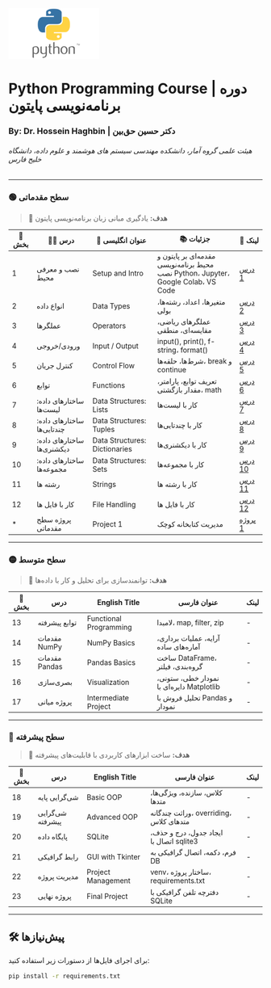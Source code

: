 <img src="images/Python-logo.png" alt="Python Course" width="180" height="100">

# Python Programming Course | دوره برنامه‌نویسی پایتون

### By: Dr. Hossein Haghbin | دکتر حسین حق‌بین 

###### هیئت علمی گروه آمار، دانشکده مهندسی سیستم های هوشمند و علوم داده، دانشگاه خلیج فارس

---

### 🟢 سطح مقدماتی
> 🎯 **هدف:** یادگیری مبانی زبان برنامه‌نویسی پایتون


| 🔢 بخش | 🧑‍🏫 درس | 📝 عنوان انگلیسی | 📚 جزئیات | 🔗 لینک |
|-------|---------|------------------|----------------|----------------|
| 1 | نصب و معرفی محیط | Setup and Intro | مقدمه‌ای بر پایتون و محیط برنامه‌نویسی<br/>نصب Python، Jupyter، Google Colab، VS Code |[درس 1](https://github.com/haghbinh/Python-Course/blob/master/Notebooks/sec1_setup_intro.ipynb)|
| 2 | انواع داده | Data Types | متغیرها، اعداد، رشته‌ها، بولی|[درس 2](https://github.com/haghbinh/Python-Course/blob/master/Notebooks/sec2_Data_Types.ipynb)|
| 3 | عملگرها | Operators | عملگرهای ریاضی، مقایسه‌ای، منطقی | [درس 3](https://github.com/haghbinh/Python-Course/blob/master/Notebooks/sec3_operators.ipynb) |
| 4 | ورودی/خروجی | Input / Output | input(), print(), f-string، format() | [درس 4](https://github.com/haghbinh/Python-Course/blob/master/Notebooks/sec4_input_output.ipynb)  |
| 5 | کنترل جریان | Control Flow | شرط‌ها، حلقه‌ها، break و continue | [درس 5](https://github.com/haghbinh/Python-Course/blob/master/Notebooks/sec5_Control_Flow.ipynb)  |
| 6 | توابع | Functions | تعریف توابع، پارامتر، مقدار بازگشتی، math | [درس 6](https://github.com/haghbinh/Python-Course/blob/master/Notebooks/sec6_Functions.ipynb)  |
| 7 |  ساختارهای داده: لیست‌ها | Data Structures: Lists | کار با لیست‌ها | [درس 7](https://github.com/haghbinh/Python-Course/blob/master/Notebooks/sec7_Data_Structures_list.ipynb)  |
| 8 |  ساختارهای داده: چندتایی‌ها | Data Structures: Tuples | کار با چندتایی‌ها | [درس 8](https://github.com/haghbinh/Python-Course/blob/master/Notebooks/sec8_Data_Structures_tuples.ipynb)  |
| 9 |  ساختارهای داده: دیکشنری‌ها | Data Structures: Dictionaries | کار با دیکشنری‌ها | [درس 9](https://github.com/haghbinh/Python-Course/blob/master/Notebooks/sec9_Data_Structures_Dictionaries.ipynb)  |
| 10 |  ساختارهای داده: مجموعه‌ها | Data Structures: Sets | کار با مجموعه‌ها | [درس 10](https://github.com/haghbinh/Python-Course/blob/master/Notebooks/sec10_Data_Structures_sets.ipynb)  |
| 11 |  رشته ها| Strings | کار با رشته ها | [درس 11](https://github.com/haghbinh/Python-Course/blob/master/Notebooks/sec11_strings.ipynb)  |
| 12 |  کار با فایل ها | File Handling | کار با فایل ها | [درس 12](https://github.com/haghbinh/Python-Course/blob/master/Notebooks/sec12_File_Handling.ipynb)  |
| * | پروژه سطح مقدماتی | Project 1 | مدیریت کتابخانه کوچک | [پروژه 1](https://github.com/haghbinh/Python-Course/blob/master/Notebooks/proj1.ipynb)  |


---

### 🟡 سطح متوسط
> 🎯 **هدف:** توانمندسازی برای تحلیل و کار با داده‌ها

| 🔢 بخش | درس | English Title | عنوان فارسی | لینک |
|--------|------|----------------|----------------|------|
| 13 | توابع پیشرفته | Functional Programming | لامبدا، map, filter, zip | - |
| 14 | مقدمات NumPy | NumPy Basics | آرایه، عملیات برداری، آماره‌های ساده | - |
| 15 | مقدمات Pandas | Pandas Basics | ساخت DataFrame، گروه‌بندی، فیلتر | - |
| 16 | بصری‌سازی | Visualization | نمودار خطی، ستونی، دایره‌ای با Matplotlib | - |
| 17 | پروژه میانی | Intermediate Project | تحلیل فروش با Pandas و نمودار | - |

---

### 🔵 سطح پیشرفته
> 🎯 **هدف:** ساخت ابزارهای کاربردی با قابلیت‌های پیشرفته

| 🔢 بخش | درس | English Title | عنوان فارسی | لینک |
|--------|------|----------------|----------------|------|
| 18 | شی‌گرایی پایه | Basic OOP | کلاس، سازنده، ویژگی‌ها، متدها | - |
| 19 | شی‌گرایی پیشرفته | Advanced OOP | وراثت چندگانه، overriding، متدهای کلاس | - |
| 20 | پایگاه داده | SQLite | ایجاد جدول، درج و حذف، اتصال با sqlite3 | - |
| 21 | رابط گرافیکی | GUI with Tkinter | فرم، دکمه، اتصال گرافیکی به DB | - |
| 22 | مدیریت پروژه | Project Management | venv، ساختار پروژه، requirements.txt | - |
| 23 | پروژه نهایی | Final Project | دفترچه تلفن گرافیکی با SQLite | - |


---

## 🛠 پیش‌نیازها

برای اجرای فایل‌ها از دستورات زیر استفاده کنید:

```bash
pip install -r requirements.txt
```
